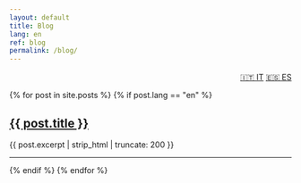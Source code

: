 ```yaml
---
layout: default
title: Blog
lang: en
ref: blog
permalink: /blog/
---
```


<div class="language-switcher" style="text-align: right; margin-top: 1rem;">
  <a class="btn-lang" href="/it/blog" title="IT">🇮🇹 IT</a>
  <a class="btn-lang" href="/es/blog" title="ES">🇪🇸 ES</a>
</div>


{% for post in site.posts %}
  {% if post.lang == "en" %}
  <div class="post-preview">
    <h2><a href="{{ post.url }}">{{ post.title }}</a></h2>
    <p>{{ post.excerpt | strip_html | truncate: 200 }}</p>
    <hr />
  </div>
  {% endif %}
{% endfor %}

